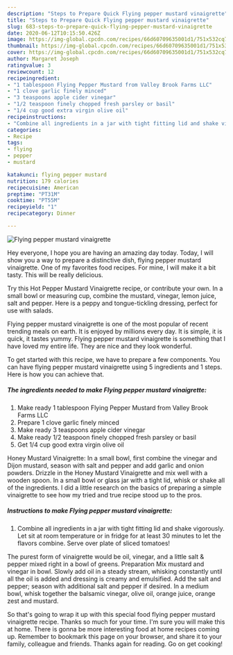 ```yaml
---
description: "Steps to Prepare Quick Flying pepper mustard vinaigrette"
title: "Steps to Prepare Quick Flying pepper mustard vinaigrette"
slug: 683-steps-to-prepare-quick-flying-pepper-mustard-vinaigrette
date: 2020-06-12T10:15:50.426Z
image: https://img-global.cpcdn.com/recipes/66d60709635001d1/751x532cq70/flying-pepper-mustard-vinaigrette-recipe-main-photo.jpg
thumbnail: https://img-global.cpcdn.com/recipes/66d60709635001d1/751x532cq70/flying-pepper-mustard-vinaigrette-recipe-main-photo.jpg
cover: https://img-global.cpcdn.com/recipes/66d60709635001d1/751x532cq70/flying-pepper-mustard-vinaigrette-recipe-main-photo.jpg
author: Margaret Joseph
ratingvalue: 3
reviewcount: 12
recipeingredient:
- "1 tablespoon Flying Pepper Mustard from Valley Brook Farms LLC"
- "1 clove garlic finely minced"
- "3 teaspoons apple cider vinegar"
- "1/2 teaspoon finely chopped fresh parsley or basil"
- "1/4 cup good extra virgin olive oil"
recipeinstructions:
- "Combine all ingredients in a jar with tight fitting lid and shake vigorously. Let sit at room temperature or in fridge for at least 30 minutes to let the flavors combine. Serve over plate of sliced tomatoes!"
categories:
- Recipe
tags:
- flying
- pepper
- mustard

katakunci: flying pepper mustard 
nutrition: 179 calories
recipecuisine: American
preptime: "PT31M"
cooktime: "PT55M"
recipeyield: "1"
recipecategory: Dinner

---
```



![Flying pepper mustard vinaigrette](https://img-global.cpcdn.com/recipes/66d60709635001d1/751x532cq70/flying-pepper-mustard-vinaigrette-recipe-main-photo.jpg)

Hey everyone, I hope you are having an amazing day today. Today, I will show you a way to prepare a distinctive dish, flying pepper mustard vinaigrette. One of my favorites food recipes. For mine, I will make it a bit tasty. This will be really delicious.

Try this Hot Pepper Mustard Vinaigrette recipe, or contribute your own. In a small bowl or measuring cup, combine the mustard, vinegar, lemon juice, salt and pepper. Here is a peppy and tongue-tickling dressing, perfect for use with salads.

Flying pepper mustard vinaigrette is one of the most popular of recent trending meals on earth. It is enjoyed by millions every day. It is simple, it is quick, it tastes yummy. Flying pepper mustard vinaigrette is something that I have loved my entire life. They are nice and they look wonderful.


To get started with this recipe, we have to prepare a few components. You can have flying pepper mustard vinaigrette using 5 ingredients and 1 steps. Here is how you can achieve that.

<!--inarticleads1-->

##### The ingredients needed to make Flying pepper mustard vinaigrette:

1. Make ready 1 tablespoon Flying Pepper Mustard from Valley Brook Farms LLC
1. Prepare 1 clove garlic finely minced
1. Make ready 3 teaspoons apple cider vinegar
1. Make ready 1/2 teaspoon finely chopped fresh parsley or basil
1. Get 1/4 cup good extra virgin olive oil


Honey Mustard Vinaigrette: In a small bowl, first combine the vinegar and Dijon mustard, season with salt and pepper and add garlic and onion powders. Drizzle in the Honey Mustard Vinaigrette and mix well with a wooden spoon. In a small bowl or glass jar with a tight lid, whisk or shake all of the ingredients. I did a little research on the basics of preparing a simple vinaigrette to see how my tried and true recipe stood up to the pros. 

<!--inarticleads2-->

##### Instructions to make Flying pepper mustard vinaigrette:

1. Combine all ingredients in a jar with tight fitting lid and shake vigorously. Let sit at room temperature or in fridge for at least 30 minutes to let the flavors combine. Serve over plate of sliced tomatoes!


The purest form of vinaigrette would be oil, vinegar, and a little salt &amp; pepper mixed right in a bowl of greens. Preparation Mix mustard and vinegar in bowl. Slowly add oil in a steady stream, whisking constantly until all the oil is added and dressing is creamy and emulsified. Add the salt and pepper; season with additional salt and pepper if desired. In a medium bowl, whisk together the balsamic vinegar, olive oil, orange juice, orange zest and mustard. 

So that's going to wrap it up with this special food flying pepper mustard vinaigrette recipe. Thanks so much for your time. I'm sure you will make this at home. There is gonna be more interesting food at home recipes coming up. Remember to bookmark this page on your browser, and share it to your family, colleague and friends. Thanks again for reading. Go on get cooking!
